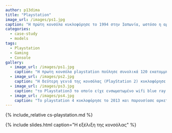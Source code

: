 ```yaml
---
author: p13dima
title: "Playstation"
image_url: /images/ps1.jpg
caption: "Η πρώτη κονσόλα κυκλοφόρησε το 1994 στην Ιαπωνία, ωστόσο η αρχική ιδέα χρονολογείται πίσω στο 1988 η Sony επρόκειτο να συνεργαστεί με την Nitendo για τη δημιουργία CD-ROM για το Super Nintendo. "
categories:
  - case-study
  - models
tags:
  - Playstation
  - Gaming
  - Console
gallery:
  - image_url: /images/ps1.jpg
    caption: "H πρωτη κονσόλα playstation πούλησε συνολικά 120 εκατομμυρια κομμάτια"
  - image_url: /images/ps2.jpg
    caption: "Η δεύτερη γενιά της κονσόλας (PlayStation 2) κυκλοφόρησε το 2000 και ξεπέρασε την εμπορική επιτυχία του προκατόχου του, καθώς έμεινε στην ιστορία ως η κονσόλα με τις μεγαλύτερες πωλήσεις παγκοσμίως."
  - image_url: /images/ps3.jpg
    caption: "το Playstation3 το οποίο είχε ενσωματωμένο wifi blue ray player και μπορούσε να αναπαράγει περιεχόμενο hd καθώς είχε και ενσωματωμένη θύρα hdmi. Για πρώτη φορά τα χειριστήρια έγιναν ασύρματα. "
  - image_url: /images/ps4.jpg
    caption: "To playstation 4 κυκλοφόρησε το 2013 και παρουσίασε αρκετά νέα χαρακτηρίστηκα τόσο στον σχεδιασμό της ίδια της κονσόλας όσο και στο χειριστήριο το οποίο είχε πλέον οθόνη αφής δύο νέα κουμπιά που αντικατέστησαν τα select και start των προηγούμενων γενιών, καθώς και θύρα για ακουστικά."
---
```


{% include_relative cs-playstation.md %}

{% include slides.html caption="H εξέλιξη της κονσόλας" %}
